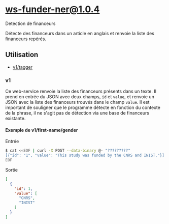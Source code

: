 # ws-funder-ner@1.0.4

Detection de financeurs

Détecte des financeurs dans un article en anglais et renvoie la liste des financeurs repérés.

## Utilisation

- [v1/tagger](#v1)

### v1

Ce web-service renvoie la liste des financeurs présents dans un texte.
Il prend en entrée du JSON avec deux champs, `id` et `value`, et renvoie un JSON avec la liste des financeurs trouvés
dans le champ `value`.
Il est important de souligner que le programme détecte en fonction du contexte de la phrase, il ne s'agit pas de
détection via une base de financeurs existante.

#### Exemple de v1/first-name/gender

Entrée

```bash
$ cat <<EOF | curl -X POST --data-binary @- "?????????"
[{"id": "1", "value": "This study was funded by the CNRS and INIST."}]
EOF
```

Sortie

```json
[
  {
    "id": 1,
    "value": [
      "CNRS",
      "INIST"
    ]
  }
]
 ```
